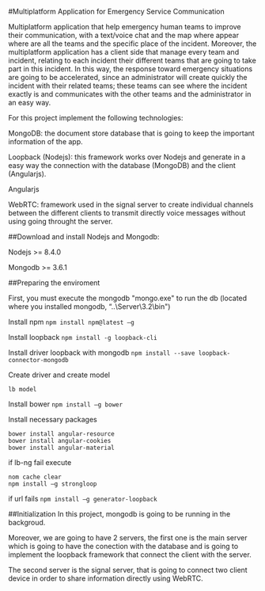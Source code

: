 #Multiplatform Application for Emergency Service Communication 

Multiplatform application that help emergency human teams to improve their communication, with a text/voice chat and the map where appear where are all the teams and the specific place of the incident.
Moreover, the multiplatform application has a client side that manage every team and incident, relating to each incident their different teams that are going to take part in this incident.
In this way, the response toward emergency situations are going to be accelerated, since an administrator will create quickly the incident with their related teams; these teams can see where the incident exactly is and communicates with the other teams and the administrator in an easy way.


For this project implement the following technologies:

MongoDB: the document store database that is going to keep the important information of the app.

Loopback (Nodejs): this framework works over Nodejs and generate in a easy way the connection with the database (MongoDB) and the client (Angularjs).

Angularjs

WebRTC: framework used in the signal server to create individual channels between the different clients to transmit directly voice messages without using going throught the server.


##Download and install Nodejs and Mongodb:

Nodejs >= 8.4.0

Mongodb >= 3.6.1

##Preparing the enviroment

First, you must execute the mongodb "mongo.exe" to run the db (located where you installed mongodb, “..\Server\3.2\bin")

Install npm
``` npm install npm@latest –g ```

Install loopback
``` npm install -g loopback-cli  ```

Install driver loopback with mongodb
``` npm install --save loopback-connector-mongodb ```

Create driver and create model
``` lb datasource mongoDS --connector mongoDB
lb model 
```

Install bower
``` npm install –g bower ```

Install necessary packages
``` bower install angular-route
bower install angular-resource
bower install angular-cookies
bower install angular-material 
```

if lb-ng fail execute
``` npm unistall –g strongloop
nom cache clear
npm install –g strongloop
```

if url fails
```npm install –g generator-loopback```


##Initialization
In this project, mongodb is going to be running in the backgroud.

Moreover, we are going to have 2 servers, the first one is the main server which is going to have the conection with the database and is going to implement the loopback framework that connect the client with the server.

The second server is the signal server, that is going to connect two client device in order to share information directly using WebRTC.


